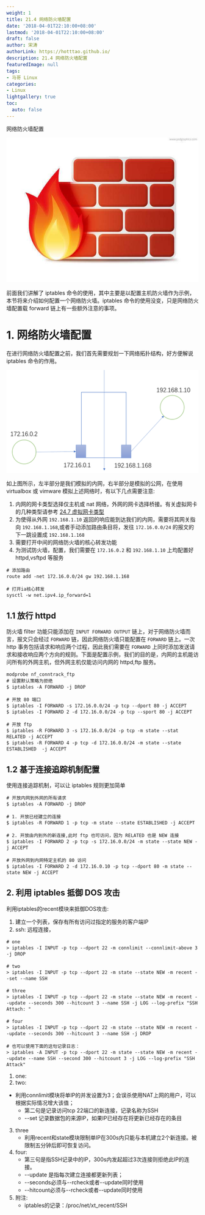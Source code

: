 ```yaml
---
weight: 1
title: 21.4 网络防火墙配置
date: '2018-04-01T22:10:00+08:00'
lastmod: '2018-04-01T22:10:00+08:00'
draft: false
author: 宋涛
authorLink: https://hotttao.github.io/
description: 21.4 网络防火墙配置
featuredImage: null
tags:
- 马哥 Linux
categories:
- Linux
lightgallery: true
toc:
  auto: false
---
```


网络防火墙配置

![linux-mt](/images/linux_mt/linux_iptables.jpg)
<!-- more -->

前面我们讲解了 iptables 命令的使用，其中主要是以配置主机防火墙作为示例，本节将来介绍如何配置一个网络防火墙。iptables 命令的使用没变，只是网络防火墙配置载 forward 链上有一些额外注意的事项。

# 1. 网络防火墙配置
在进行网络防火墙配置之前，我们首先需要规划一下网络拓扑结构，好方便解说 iptables 命令的作用。

![network](/images/linux_mt/net_filter.png)

如上图所示，左半部分是我们模拟的内网，右半部分是模拟的公网，在使用 virtualbox 或 vimware 模拟上述网络时，有以下几点需要注意:
1. 内网的网卡类型选择仅主机或 nat 网络，外网的网卡选择桥接。有关虚拟网卡的几种类型请参考 [24.7 虚拟网卡类型](24-iptables/虚拟网卡类型.md)
2. 为使得从外网 `192.168.1.10` 返回的响应能到达我们的内网，需要将其网关指向 `192.168.1.168`,或者手动添加路由条目将，发往 `172.16.0.0/24` 的报文的下一跳设置成 `192.168.1.168`
3. 需要打开中间的网络防火墙的核心转发功能
4. 为测试防火墙，配置，我们需要在 `172.16.0.2` 和 `192.168.1.10` 上均配置好 httpd,vsftpd 等服务

```
# 添加路由
route add -net 172.16.0.0/24 gw 192.168.1.168

# 打开ia核心转发
sysctl -w net.ipv4.ip_forward=1
```

## 1.1 放行 httpd
防火墙 filter 功能只能添加在 `INPUT FORWARD OUTPUT` 链上，对于网络防火墙而言，报文只会经过 `FORWARD` 链，因此网络防火墙只能配置在 `FORWARD` 链上。一次 http 事务包括请求和响应两个过程，因此我们需要在 `FORWARD` 上同时添加发送请求和接收响应两个方向的规则。下面是配置示例，我们的目的是，内网的主机能访问所有的外网主机，但外网主机仅能访问内网的 httpd,ftp 服务。

```
modprobe nf_conntrack_ftp
# 设置默认策略为拒绝
$ iptables -A FORWARD -j DROP

# 开放 80 端口
$ iptables -I FORWARD -s 172.16.0.0/24 -p tcp --dport 80 -j ACCEPT
$ iptables -I FORWARD 2 -d 172.16.0.0/24 -p tcp --sport 80 -j ACCEPT

# 开放 ftp
$ iptables -R FORWARD 3 -s 172.16.0.0/24 -p tcp -m state --stat RELATED -j ACCEPT
$ iptables -R FORWARD 4 -p tcp -d 172.16.0.0/24 -m state --state ESTABLISHED  -j ACCEPT
```

## 1.2 基于连接追踪机制配置
使用连接追踪机制，可以让 iptables 规则更加简单
```
# 开放内网到外网的所有请求
$ iptables -A FORWARD -j DROP

# 1. 开放已经建立的连接
$ iptables -R FORWARD 1 -p tcp -m state --state ESTABLISHED -j ACCEPT

# 2. 开放由内到外的新连接,此时 ftp 也可访问，因为 RELATED 也是 NEW 连接
$ iptables -I FORWARD 2 -p tcp -s 172.16.0.0/24 -m state --state NEW -j ACCEPT

# 开放外网到内网特定主机的 80 访问
$ iptables -I FORWARD 2 -d 172.16.0.10 -p tcp --dport 80 -m state --state NEW -j ACCEPT
```


## 2. 利用 iptables 抵御 DOS 攻击
利用iptables的recent模块来抵御DOS攻击:
1. 建立一个列表，保存有所有访问过指定的服务的客户端IP
2. ssh: 远程连接，

```
# one
> iptables -I INPUT -p tcp --dport 22 -m connlimit --connlimit-above 3 -j DROP

# two
> iptables -I INPUT -p tcp --dport 22 -m state --state NEW -m recent --set --name SSH

# three
> iptables -I INPUT -p tcp --dport 22 -m state --state NEW -m recent --update --seconds 300 --hitcount 3 --name SSH -j LOG --log-prefix "SSH Attach: "

# four
> iptables -I INPUT -p tcp --dport 22 -m state --state NEW -m recent --update --seconds 300 --hitcount 3 --name SSH -j DROP

# 也可以使用下面的这句记录日志：
> iptables -A INPUT -p tcp --dport 22 -m state --state NEW -m recent --update --name SSH --second 300 --hitcount 3 -j LOG --log-prefix "SSH Attack"
```

1. one:
2. two:
- 利用connlimit模块将单IP的并发设置为3；会误杀使用NAT上网的用户，可以根据实际情况增大该值；
    - 第二句是记录访问tcp 22端口的新连接，记录名称为SSH
    - --set 记录数据包的来源IP，如果IP已经存在将更新已经存在的条目
3. three
    - 利用recent和state模块限制单IP在300s内只能与本机建立2个新连接。被限制五分钟后即可恢复访问。
4. four:
    - 第三句是指SSH记录中的IP，300s内发起超过3次连接则拒绝此IP的连接。
    - --update 是指每次建立连接都更新列表；
    - --seconds必须与--rcheck或者--update同时使用
    - --hitcount必须与--rcheck或者--update同时使用
5. 附注:
    - iptables的记录：/proc/net/xt_recent/SSH
